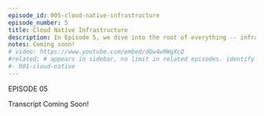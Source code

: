 ```yaml
---
episode_id: 005-cloud-native-infrastructure
episode_number: 5
title: Cloud Native Infrastructure
description: In Episode 5, we dive into the root of everything -- infrastructure.
notes: Coming soon!
# video: https://www.youtube.com/embed/dQw4w9WgXcQ
#related: # appears in sidebar, no limit in related episodes. identify by `episode_id`
#- 001-cloud-native
---
```


EPISODE 05

Transcript Coming Soon!


